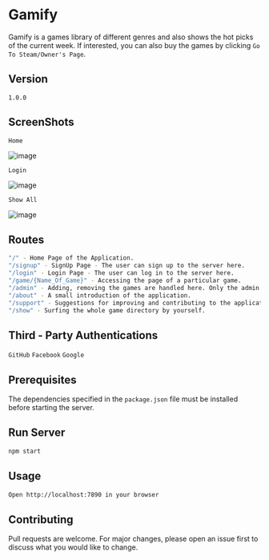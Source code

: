 # Gamify

Gamify is a games library of different genres and also shows the hot picks of the current week. If interested, you can also buy the games by clicking `Go To Steam/Owner's Page`.

## Version
`
1.0.0
`

## ScreenShots
```
Home
```

![image](https://user-images.githubusercontent.com/44445154/63543087-98485700-c53f-11e9-96c8-891ef046124d.png)

```
Login
```

![image](https://user-images.githubusercontent.com/44445154/63543527-a77bd480-c540-11e9-9b04-609a98a1db06.png)

```
Show All
```

![image](https://user-images.githubusercontent.com/44445154/63543607-d5f9af80-c540-11e9-97a6-ac37a404f224.png)

## Routes

```bash
"/" - Home Page of the Application. 
"/signup" - SignUp Page - The user can sign up to the server here.
"/login" - Login Page - The user can log in to the server here.
"/game/{Name_Of_Game}" - Accessing the page of a particular game.
"/admin" - Adding, removing the games are handled here. Only the admin can access this page.
"/about" - A small introduction of the application.
"/support" - Suggestions for improving and contributing to the application.
"/show" - Surfing the whole game directory by yourself.
```

## Third - Party Authentications

```GitHub```
```Facebook```
```Google```

## Prerequisites

The dependencies specified in the ```package.json``` file must be installed before starting the server.


## Run Server

```bash
npm start
```

## Usage
```bash
Open http://localhost:7890 in your browser
```

## Contributing
Pull requests are welcome. For major changes, please open an issue first to discuss what you would like to change.
